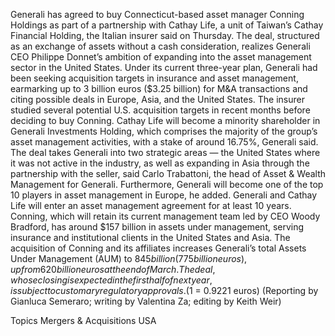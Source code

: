 Generali has agreed to buy Connecticut-based asset manager Conning Holdings as part of a partnership with Cathay Life, a unit of Taiwan’s Cathay Financial Holding, the Italian insurer said on Thursday.
The deal, structured as an exchange of assets without a cash consideration, realizes Generali CEO Philippe Donnet’s ambition of expanding into the asset management sector in the United States.
Under its current three-year plan, Generali had been seeking acquisition targets in insurance and asset management, earmarking up to 3 billion euros ($3.25 billion) for M&A transactions and citing possible deals in Europe, Asia, and the United States.
The insurer studied several potential U.S. acquisition targets in recent months before deciding to buy Conning.
Cathay Life will become a minority shareholder in Generali Investments Holding, which comprises the majority of the group’s asset management activities, with a stake of around 16.75%, Generali said.
The deal takes Generali into two strategic areas — the United States where it was not active in the industry, as well as expanding in Asia through the partnership with the seller, said Carlo Trabattoni, the head of Asset & Wealth Management for Generali.
Furthermore, Generali will become one of the top 10 players in asset management in Europe, he added.
Generali and Cathay Life will enter an asset management agreement for at least 10 years.
Conning, which will retain its current management team led by CEO Woody Bradford, has around $157 billion in assets under management, serving insurance and institutional clients in the United States and Asia.
The acquisition of Conning and its affiliates increases Generali’s total Assets Under Management (AUM) to $845 billion (775 billion euros), up from 620 billion euros at the end of March.
The deal, whose closing is expected in the first half of next year, is subject to customary regulatory approvals.
($1 = 0.9221 euros)
(Reporting by Gianluca Semeraro; writing by Valentina Za; editing by Keith Weir)

Topics
Mergers & Acquisitions
USA
